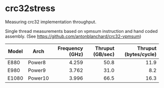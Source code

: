 # crc32stress

Measuring crc32 implementation throughput.

Single thread measurements based on vpmsum instruction and hand coded assembly. (See https://github.com/antonblanchard/crc32-vpmsum)

| Model | Arch        | Frequency (GHz)          | Thruput (GB/sec) |Thruput (bytes/cycle) |
| ---- | ------------- |-------------:| -----:|-----:|
| E880 | Power8      | 4.259 | 50.8 | 11.9 |
| E980 | Power9      | 3.762   |   31.0  | 8.2 |
| E1080 | Power10 | 3.996      |    66.5 | 16.3 |
